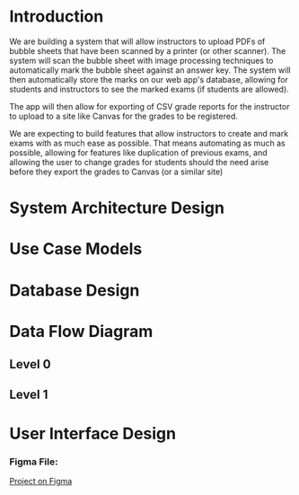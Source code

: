# Introduction
We are building a system that will allow instructors to upload PDFs of bubble sheets that have been scanned by a printer (or other scanner). The system will scan the bubble sheet with image processing techniques to automatically mark the bubble sheet against an answer key. The system will then automatically store the marks on our web app's database, allowing for students and instructors to see the marked exams (if students are allowed).

The app will then allow for exporting of CSV grade reports for the instructor to upload to a site like Canvas for the grades to be registered.

We are expecting to build features that allow instructors to create and mark exams with as much ease as possible. That means automating as much as possible, allowing for features like duplication of previous exams, and allowing the user to change grades for students should the need arise before they export the grades to Canvas (or a similar site)
# System Architecture Design

# Use Case Models

# Database Design

# Data Flow Diagram
## Level 0
## Level 1

# User Interface Design

### **Figma File:**
[Project on Figma](https://www.figma.com/proto/gRml1R7esRg433ctIdxKZe/Project?page-id=23%3A3155&node-id=28-25431&viewport=2018%2C82%2C0.89&t=aN1VOPZov5t0pBkc-1&scaling=min-zoom)
